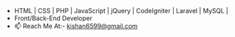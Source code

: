 - HTML | CSS | PHP | JavaScript | jQuery | CodeIgniter | Laravel | MySQL | 
- Front/Back-End Developer
- 📫 Reach Me At:- kishan6599@gmail.com


